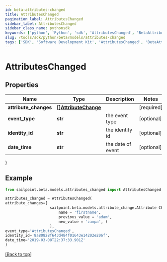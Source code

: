 ```yaml
---
id: beta-attributes-changed
title: AttributesChanged
pagination_label: AttributesChanged
sidebar_label: AttributesChanged
sidebar_class_name: pythonsdk
keywords: ['python', 'Python', 'sdk', 'AttributesChanged', 'BetaAttributesChanged'] 
slug: /tools/sdk/python/beta/models/attributes-changed
tags: ['SDK', 'Software Development Kit', 'AttributesChanged', 'BetaAttributesChanged']
---
```


# AttributesChanged


## Properties

Name | Type | Description | Notes
------------ | ------------- | ------------- | -------------
**attribute_changes** | [**[]AttributeChange**](attribute-change) |  | [required]
**event_type** | **str** | the event type | [optional] 
**identity_id** | **str** | the identity id | [optional] 
**date_time** | **str** | the date of event | [optional] 
}

## Example

```python
from sailpoint.beta.models.attributes_changed import AttributesChanged

attributes_changed = AttributesChanged(
attribute_changes=[
                    sailpoint.beta.models.attribute_change.Attribute Change(
                        name = 'firstname', 
                        previous_value = 'adam', 
                        new_value = 'zampa', )
                    ],
event_type='AttributesChanged',
identity_id='8a80828f643d484f01643e14202e206f',
date_time='2019-03-08T22:37:33.901Z'
)

```
[[Back to top]](#) 

